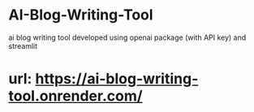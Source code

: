 # AI-Blog-Writing-Tool
ai blog writing tool developed using openai package (with API key) and streamlit

# url: https://ai-blog-writing-tool.onrender.com/
